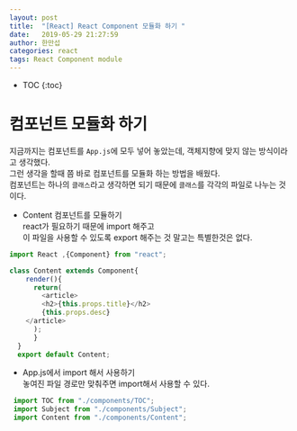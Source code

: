 ```yaml
---
layout: post
title:  "[React] React Component 모듈화 하기 "
date:   2019-05-29 21:27:59
author: 한만섭
categories: react
tags: React Component module
---
```


* TOC
{:toc}

# 컴포넌트 모듈화 하기 

지금까지는 컴포넌트를 `App.js`에 모두 넣어 놓았는데, 객체지향에 맞지 않는 방식이라고 생각했다.  
그런 생각을 할때 쯤 바로 컴포넌트를 모듈화 하는 방법을 배웠다.  
컴포넌트는 하나의 `클래스`라고 생각하면 되기 때문에 `클래스`를 각각의 파일로 나누는 것이다. 


- Content 컴포넌트를 모듈하기  
  react가 필요하기 때문에 import 해주고  
  이 파일을 사용할 수 있도록 export 해주는 것 말고는 특별한것은 없다. 
  
```javascript
import React ,{Component} from "react";

class Content extends Component{
    render(){
      return(
        <article>
        <h2>{this.props.title}</h2>
        {this.props.desc}
    </article>
      );
      }
  }
  export default Content;
```







  - App.js에서 import 해서 사용하기  
    놓여진 파일 경로만 맞춰주면 import해서 사용할 수 있다. 
 ```javascript
  import TOC from "./components/TOC";
  import Subject from "./components/Subject";
  import Content from "./components/Content";
 ```

  

